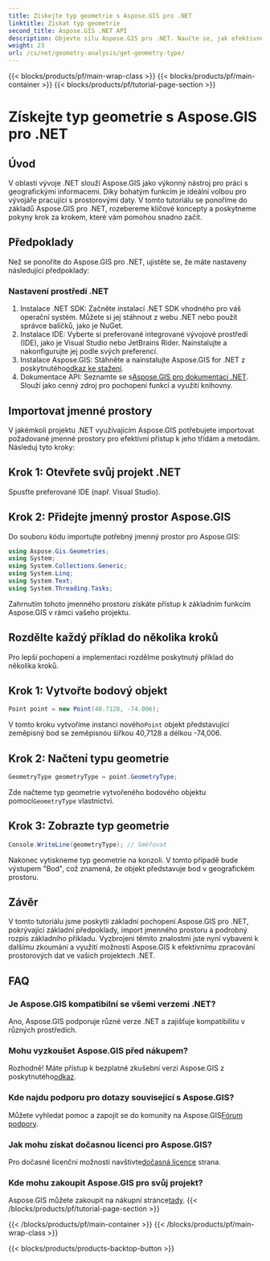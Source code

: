 ```yaml
---
title: Získejte typ geometrie s Aspose.GIS pro .NET
linktitle: Získat typ geometrie
second_title: Aspose.GIS .NET API
description: Objevte sílu Aspose.GIS pro .NET. Naučte se, jak efektivně zacházet s prostorovými daty ve vašich projektech .NET, pomocí tohoto komplexního kurzu.
weight: 23
url: /cs/net/geometry-analysis/get-geometry-type/
---
```


{{< blocks/products/pf/main-wrap-class >}}
{{< blocks/products/pf/main-container >}}
{{< blocks/products/pf/tutorial-page-section >}}

# Získejte typ geometrie s Aspose.GIS pro .NET

## Úvod
V oblasti vývoje .NET slouží Aspose.GIS jako výkonný nástroj pro práci s geografickými informacemi. Díky bohatým funkcím je ideální volbou pro vývojáře pracující s prostorovými daty. V tomto tutoriálu se ponoříme do základů Aspose.GIS pro .NET, rozebereme klíčové koncepty a poskytneme pokyny krok za krokem, které vám pomohou snadno začít.
## Předpoklady
Než se ponoříte do Aspose.GIS pro .NET, ujistěte se, že máte nastaveny následující předpoklady:
### Nastavení prostředí .NET
1. Instalace .NET SDK: Začněte instalací .NET SDK vhodného pro váš operační systém. Můžete si jej stáhnout z webu .NET nebo použít správce balíčků, jako je NuGet.
2. Instalace IDE: Vyberte si preferované integrované vývojové prostředí (IDE), jako je Visual Studio nebo JetBrains Rider. Nainstalujte a nakonfigurujte jej podle svých preferencí.
3.  Instalace Aspose.GIS: Stáhněte a nainstalujte Aspose.GIS for .NET z poskytnutého[odkaz ke stažení](https://releases.aspose.com/gis/net/).
4.  Dokumentace API: Seznamte se s[Aspose.GIS pro dokumentaci .NET](https://reference.aspose.com/gis/net/). Slouží jako cenný zdroj pro pochopení funkcí a využití knihovny.

## Importovat jmenné prostory
V jakémkoli projektu .NET využívajícím Aspose.GIS potřebujete importovat požadované jmenné prostory pro efektivní přístup k jeho třídám a metodám. Následuj tyto kroky:
## Krok 1: Otevřete svůj projekt .NET
Spusťte preferované IDE (např. Visual Studio).
## Krok 2: Přidejte jmenný prostor Aspose.GIS
Do souboru kódu importujte potřebný jmenný prostor pro Aspose.GIS:
```csharp
using Aspose.Gis.Geometries;
using System;
using System.Collections.Generic;
using System.Linq;
using System.Text;
using System.Threading.Tasks;
```
Zahrnutím tohoto jmenného prostoru získáte přístup k základním funkcím Aspose.GIS v rámci vašeho projektu.
## Rozdělte každý příklad do několika kroků
Pro lepší pochopení a implementaci rozdělme poskytnutý příklad do několika kroků.
## Krok 1: Vytvořte bodový objekt
```csharp
Point point = new Point(40.7128, -74.006);
```
 V tomto kroku vytvoříme instanci nového`Point` objekt představující zeměpisný bod se zeměpisnou šířkou 40,7128 a délkou -74,006.
## Krok 2: Načtení typu geometrie
```csharp
GeometryType geometryType = point.GeometryType;
```
 Zde načteme typ geometrie vytvořeného bodového objektu pomocí`GeometryType` vlastnictví.
## Krok 3: Zobrazte typ geometrie
```csharp
Console.WriteLine(geometryType); // Směřovat
```
Nakonec vytiskneme typ geometrie na konzoli. V tomto případě bude výstupem "Bod", což znamená, že objekt představuje bod v geografickém prostoru.

## Závěr
V tomto tutoriálu jsme poskytli základní pochopení Aspose.GIS pro .NET, pokrývající základní předpoklady, import jmenného prostoru a podrobný rozpis základního příkladu. Vyzbrojeni těmito znalostmi jste nyní vybaveni k dalšímu zkoumání a využití možností Aspose.GIS k efektivnímu zpracování prostorových dat ve vašich projektech .NET.
## FAQ
### Je Aspose.GIS kompatibilní se všemi verzemi .NET?
Ano, Aspose.GIS podporuje různé verze .NET a zajišťuje kompatibilitu v různých prostředích.
### Mohu vyzkoušet Aspose.GIS před nákupem?
 Rozhodně! Máte přístup k bezplatné zkušební verzi Aspose.GIS z poskytnutého[odkaz](https://releases.aspose.com/).
### Kde najdu podporu pro dotazy související s Aspose.GIS?
 Můžete vyhledat pomoc a zapojit se do komunity na Aspose.GIS[Fórum podpory](https://forum.aspose.com/c/gis/33).
### Jak mohu získat dočasnou licenci pro Aspose.GIS?
 Pro dočasné licenční možnosti navštivte[dočasná licence](https://purchase.aspose.com/temporary-license/) strana.
### Kde mohu zakoupit Aspose.GIS pro svůj projekt?
 Aspose.GIS můžete zakoupit na nákupní stránce[tady](https://purchase.aspose.com/buy).
{{< /blocks/products/pf/tutorial-page-section >}}

{{< /blocks/products/pf/main-container >}}
{{< /blocks/products/pf/main-wrap-class >}}

{{< blocks/products/products-backtop-button >}}
